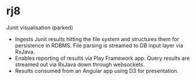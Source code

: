 # rj8
Junit visualisation (parked) 

- Ingests Junit results hitting the file system and structures them for persistence in RDBMS. File parsing is streamed to DB input layer via RxJava. 
- Enables reporting of results via Play Framework app. Query results are streamed out via RxJava down through websockets. 
- Results consumed from an Angular app using D3 for presentation. 
